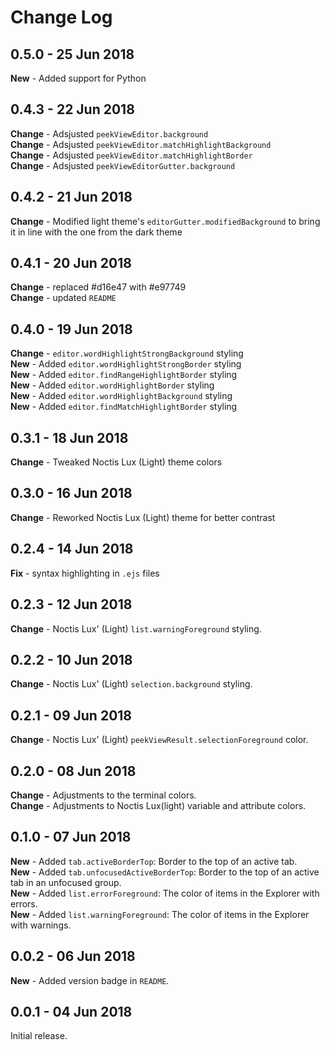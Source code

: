 # Change Log

## **0.5.0** - 25 Jun 2018

**New** - Added support for Python

## **0.4.3** - 22 Jun 2018

**Change** - Adsjusted `peekViewEditor.background` <br>
**Change** - Adsjusted `peekViewEditor.matchHighlightBackground` <br>
**Change** - Adsjusted `peekViewEditor.matchHighlightBorder` <br>
**Change** - Adsjusted `peekViewEditorGutter.background` <br>

## **0.4.2** - 21 Jun 2018

**Change** - Modified light theme's `editorGutter.modifiedBackground` to bring it in line with the one from the dark theme

## **0.4.1** - 20 Jun 2018

**Change** - replaced #d16e47 with #e97749<br>
**Change** - updated `README`

## **0.4.0** - 19 Jun 2018

**Change** - `editor.wordHighlightStrongBackground` styling<br>
**New** - Added `editor.wordHighlightStrongBorder` styling<br>
**New** - Added `editor.findRangeHighlightBorder` styling<br>
**New** - Added `editor.wordHighlightBorder` styling<br>
**New** - Added `editor.wordHighlightBackground` styling<br>
**New** - Added `editor.findMatchHighlightBorder` styling<br>

## **0.3.1** - 18 Jun 2018

**Change** - Tweaked Noctis Lux (Light) theme colors

## **0.3.0** - 16 Jun 2018

**Change** - Reworked Noctis Lux (Light) theme for better contrast

## **0.2.4** - 14 Jun 2018

**Fix** - syntax highlighting in `.ejs` files

## **0.2.3** - 12 Jun 2018

**Change** - Noctis Lux' (Light) `list.warningForeground` styling.

## **0.2.2** - 10 Jun 2018

**Change** - Noctis Lux' (Light) `selection.background` styling.

## **0.2.1** - 09 Jun 2018

**Change** - Noctis Lux' (Light) `peekViewResult.selectionForeground` color.

## **0.2.0** - 08 Jun 2018

**Change** - Adjustments to the terminal colors.<br>
**Change** - Adjustments to Noctis Lux(light) variable and attribute colors.

## **0.1.0** - 07 Jun 2018

**New** - Added `tab.activeBorderTop`: Border to the top of an active tab.<br>
**New** - Added `tab.unfocusedActiveBorderTop`: Border to the top of an active tab in an unfocused group.<br>
**New** - Added `list.errorForeground`: The color of items in the Explorer with errors.<br>
**New** - Added `list.warningForeground`: The color of items in the Explorer with warnings.

## **0.0.2** - 06 Jun 2018

**New** - Added version badge in `README`.

## **0.0.1** - 04 Jun 2018

Initial release.
